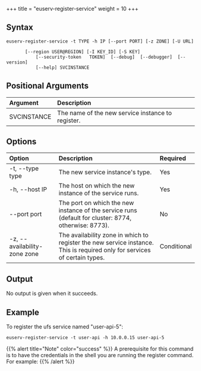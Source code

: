 +++
title = "euserv-register-service"
weight = 10
+++


## Syntax


    euserv-register-service -t TYPE -h IP [--port PORT] [-z ZONE] [-U URL]
    
           [--region USER@REGION] [-I KEY_ID] [-S KEY]
               [--security-token   TOKEN]  [--debug]  [--debugger]  [--version]
               [--help] SVCINSTANCE


## Positional Arguments


| Argument | Description | 
|  :---- |  :---- | 
| SVCINSTANCE | The name of the new service instance to register. | 


## Options


| Option | Description | Required | 
|  :---- |  :---- |  :---- | 
| -t, --type type | The new service instance's type. | Yes | 
| -h, --host IP | The host on which the new instance of the service runs. | Yes | 
| --port port | The port on which the new instance of the service runs (default for cluster: 8774, otherwise: 8773). | No | 
| -z, --availability-zone zone | The availability zone in which to register the new service instance. This is required only for services of certain types. | Conditional | 


## Output
No output is given when it succeeds. 


## Example
To register the ufs service named "user-api-5": 



    euserv-register-service -t user-api -h 10.0.0.15 user-api-5


{{% alert title="Note" color="success" %}}
A prerequisite for this command is to have the credentials in the shell you are running the register command. For example: 
{{% /alert %}}
